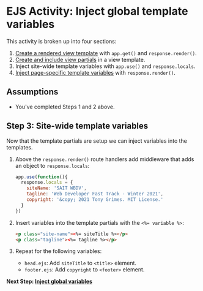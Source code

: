 # EJS Activity: Inject global template variables
This activity is broken up into four sections:
1. [Create a rendered view template](https://github.com/sait-wbdv/sample-code/tree/master/backend/express/views/1-create-views) with `app.get()` and `response.render()`.
2. [Create and include view partials](https://github.com/sait-wbdv/sample-code/tree/master/backend/express/views/2-include-partials) in a view template.
3. Inject site-wide template variables with `app.use()` and `response.locals`.
4. [Inject page-specific template variables](https://github.com/sait-wbdv/sample-code/tree/master/backend/express/views/4-local-variables) with `response.render()`.

## Assumptions
- You've completed Steps 1 and 2 above.

## Step 3: Site-wide template variables
Now that the template partials are setup we can inject variables into the templates.
1. Above the `response.render()` route handlers add middleware that adds an object to `response.locals`:

    ```js
    app.use(function(){
      response.locals = {
        siteName: 'SAIT WBDV',
        tagline: 'Web Developer Fast Track - Winter 2021',
        copyright: '&copy; 2021 Tony Grimes. MIT License.'
      }
    })
    ```
2. Insert variables into the template partials with the `<%= variable %>`:

    ```html
    <p class="site-name"><%= siteTitle %></p>
    <p class="tagline"><%= tagline %></p>

    ```

3. Repeat for the following variables:
    - `head.ejs`: Add `siteTitle` to `<title>` element.
    - `footer.ejs`: Add `copyright` to `<footer>` element.

**Next Step: [Inject global variables](https://github.com/sait-wbdv/sample-code/tree/master/backend/express/views/4-local-variables)**